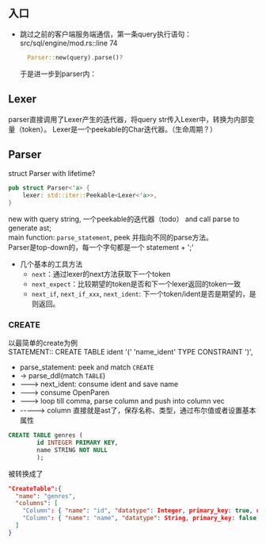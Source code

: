 ## 入口
- 跳过之前的客户端服务端通信，第一条query执行语句：src/sql/engine/mod.rs::line 74
  ```rust
    Parser::new(query).parse()?
  ```
  于是进一步到parser内：

## Lexer
parser直接调用了Lexer产生的迭代器，将query str传入Lexer中，转换为内部变量（token）。
Lexer是一个peekable的Char迭代器。（生命周期？）


## Parser
struct Parser with lifetime?
```rust
pub struct Parser<'a> {
    lexer: std::iter::Peekable<Lexer<'a>>,
}
```
new with query string, 一个peekable的迭代器（todo） and call parse to generate ast;  
main function: `parse_statement`, peek 并指向不同的parse方法。  
Parser是top-down的，每一个字句都是一个 statement + ';'
- 几个基本的工具方法
  - `next`：通过lexer的next方法获取下一个token
  - `next_expect`：比较期望的token是否和下一个lexer返回的token一致
  - `next_if`, `next_if_xxx`, `next_ident`: 下一个token/ident是否是期望的，是则返回。

### CREATE
以最简单的create为例  
  STATEMENT:: CREATE TABLE ident '(' 'name_ident' TYPE CONSTRAINT ')',  
- parse_statement: peek and match `CREATE`
- -> parse_ddl(match `TABLE`)
- ---> next_ident: consume ident and save name
- ---> consume OpenParen
- ---> loop till comma, parse column and push into column vec
- -----> column 直接就是ast了，保存名称、类型，通过布尔值或者设置基本属性
```sql
CREATE TABLE genres (
        id INTEGER PRIMARY KEY,
        name STRING NOT NULL
        );
```
被转换成了
```json
"CreateTable":{
  "name": "genres",
  "columns": [
    "Column": { "name": "id", "datatype": Integer, primary_key: true, nullable: None, default: None, unique: false, index: false, references: None },
    "Column": { "name": "name", "datatype": String, primary_key: false, nullable: Some(false), default: None, unique: false, index: false, references: None }
  ]
}
```
